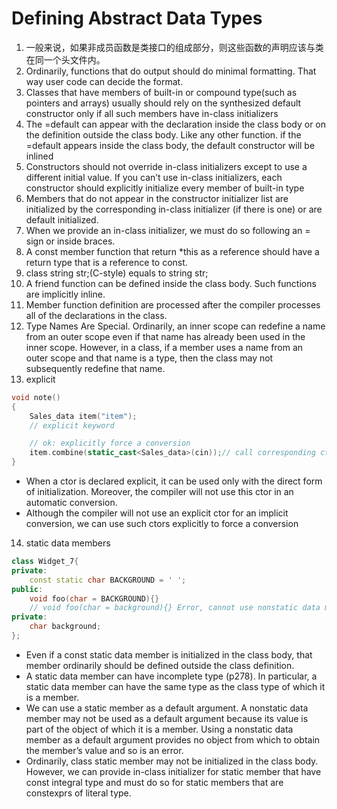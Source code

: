 # Defining Abstract Data Types

1. 一般来说，如果非成员函数是类接口的组成部分，则这些函数的声明应该与类在同一个头文件内。
2. Ordinarily, functions that do output should do minimal formatting. That way user code can decide the format.
3. Classes that have members of built-in or compound type(such as pointers and arrays) usually should rely on the synthesized default constructor only if all such members have in-class initializers
4. The =default can appear with the declaration inside the class body or on the definition outside the class body. Like any other function. if the =default appears inside the class body, the default constructor will be inlined
5. Constructors should not override in-class initializers except to use a different initial value. If you can’t use in-class initializers, each constructor should explicitly initialize every member of built-in type
6. Members that do not appear in the constructor initializer list are initialized by the corresponding in-class initializer (if there is one) or are default initialized.
7. When we provide an in-class initializer, we must do so following an = sign or inside braces.
8. A const member function that return *this as a reference should have a return type that is a reference to const.
9. class string str;(C-style) equals to string str;
10. A friend function can be defined inside the class body. Such functions are implicitly inline.
11. Member function definition are processed after the compiler processes all of the declarations in the class.
12. Type Names Are Special. Ordinarily, an inner scope can redefine a name from an outer scope even if that name has already been used in the inner scope. However, in a class, if a member uses a name from an outer scope and that name is a type, then the class may not subsequently redefine that name.
13. explicit

```C++
void note()
{
    Sales_data item("item");
    // explicit keyword

    // ok: explicitly force a conversion
    item.combine(static_cast<Sales_data>(cin));// call corresponding ctor to do convert
}
```

+ When a ctor is declared explicit, it can be used only with the direct form of initialization. Moreover, the compiler will not use this ctor in an automatic conversion.
+ Although the compiler will not use an explicit ctor for an implicit conversion, we can use such ctors explicitly to force a conversion

14. static data members

```C++
class Widget_7{
private:
    const static char BACKGROUND = ' ';
public:
    void foo(char = BACKGROUND){}
    // void foo(char = background){} Error, cannot use nonstatic data member as defaull param
private:
    char background;
};
```

+ Even if a const static data member is initialized in the class body, that member ordinarily should be defined outside the class definition.
+ A static data member can have incomplete type (p278). In particular, a static data member can have the same type as the class type of which it is a member.
+ We can use a static member as a default argument. A nonstatic data member may not be used as a default argument because its value is part of the object of which it is a member. Using a nonstatic data member as a default argument provides no object from which to obtain the member’s value and so is an error.
+ Ordinarily, class static member may not be initialized in the class body. However, we can provide in-class initializer for static member that have const integral type and must do so for static members that are constexprs of literal type.

